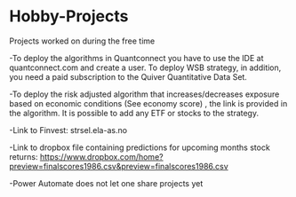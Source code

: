 # Hobby-Projects
Projects worked on during the free time

-To deploy the algorithms in Quantconnect you have to use the IDE at quantconnect.com and create a user. To deploy WSB strategy, in addition, you need a paid subscription to 
the Quiver Quantitative Data Set.

-To deploy the risk adjusted algorithm that increases/decreases exposure based on economic conditions (See economy score) , the link is provided in the algorithm. It is possible to add any ETF or stocks to the strategy.

-Link to Finvest: strsel.ela-as.no

-Link to dropbox file containing predictions for upcoming months stock returns: https://www.dropbox.com/home?preview=finalscores1986.csv&preview=finalscores1986.csv

-Power Automate does not let one share projects yet
